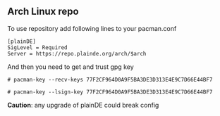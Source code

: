 
## Arch Linux repo

To use repository add following lines to your pacman.conf

```
[plainDE]                                                                       
SigLevel = Required                                                             
Server = https://repo.plainde.org/arch/$arch 
```

And then you need to get and trust gpg key

```
# pacman-key --recv-keys 77F2CF964D0A9F5BA3DE3D313E4E9C7D66E44BF7

# pacman-key --lsign-key 77F2CF964D0A9F5BA3DE3D313E4E9C7D66E44BF7
```


**Caution**: any upgrade of plainDE could break config
